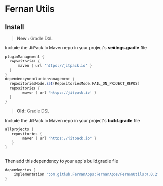 
# Fernan Utils
## Install
> **New :** Gradle DSL

Include the JitPack.io Maven repo in your project's **settings.gradle** file

```groovy
pluginManagement {  
  repositories {     
	  maven { url 'https://jitpack.io' }  
  }  
}  
dependencyResolutionManagement {  
  repositoriesMode.set(RepositoriesMode.FAIL_ON_PROJECT_REPOS)  
  repositories {  
		maven { url 'https://jitpack.io' }  
  }  
}
```


> **Old:** Gradle DSL

Include the JitPack.io Maven repo in your project's **build.gradle** file

```groovy
allprojects {
   repositories {
	    maven { url "https://jitpack.io" }
   }
}
```
## 
Then add this dependency to your app's build.gradle file

```groovy
dependencies {
    implementation "com.github.FernanApps:FernanApps/FernanUtils:0.0.2"
}
```